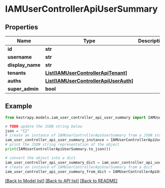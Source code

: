 # IAMUserControllerApiUserSummary


## Properties

Name | Type | Description | Notes
------------ | ------------- | ------------- | -------------
**id** | **str** |  | [optional] 
**username** | **str** |  | [optional] 
**display_name** | **str** |  | [optional] 
**tenants** | [**List[IAMUserControllerApiTenant]**](IAMUserControllerApiTenant.md) |  | [optional] 
**auths** | [**List[IAMUserControllerApiUserAuth]**](IAMUserControllerApiUserAuth.md) |  | [optional] 
**super_admin** | **bool** |  | [optional] 

## Example

```python
from kestrapy.models.iam_user_controller_api_user_summary import IAMUserControllerApiUserSummary

# TODO update the JSON string below
json = "{}"
# create an instance of IAMUserControllerApiUserSummary from a JSON string
iam_user_controller_api_user_summary_instance = IAMUserControllerApiUserSummary.from_json(json)
# print the JSON string representation of the object
print(IAMUserControllerApiUserSummary.to_json())

# convert the object into a dict
iam_user_controller_api_user_summary_dict = iam_user_controller_api_user_summary_instance.to_dict()
# create an instance of IAMUserControllerApiUserSummary from a dict
iam_user_controller_api_user_summary_from_dict = IAMUserControllerApiUserSummary.from_dict(iam_user_controller_api_user_summary_dict)
```
[[Back to Model list]](../README.md#documentation-for-models) [[Back to API list]](../README.md#documentation-for-api-endpoints) [[Back to README]](../README.md)


